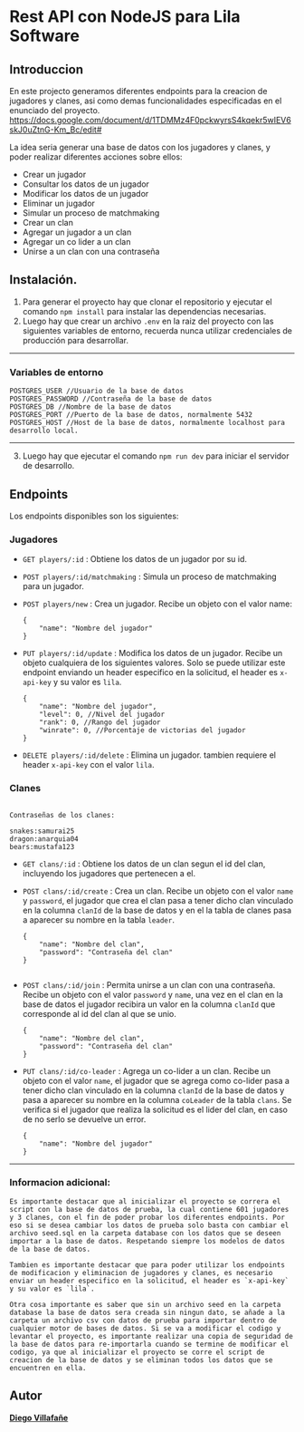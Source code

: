 # Rest API con NodeJS para Lila Software

## Introduccion

En este projecto generamos diferentes endpoints para la creacion de jugadores y clanes, asi como demas funcionalidades especificadas en el enunciado del proyecto.
https://docs.google.com/document/d/1TDMMz4F0pckwyrsS4kqekr5wIEV6skJ0uZtnG-Km_Bc/edit#

La idea seria generar una base de datos con los jugadores y clanes, y poder realizar diferentes acciones sobre ellos:

- Crear un jugador
- Consultar los datos de un jugador
- Modificar los datos de un jugador
- Eliminar un jugador
- Simular un proceso de matchmaking
- Crear un clan
- Agregar un jugador a un clan
- Agregar un co lider a un clan
- Unirse a un clan con una contraseña

## Instalación.

1. Para generar el proyecto hay que clonar el repositorio y ejecutar el comando `npm install` para instalar las dependencias necesarias.
2. Luego hay que crear un archivo `.env` en la raiz del proyecto con las siguientes variables de entorno, recuerda nunca utilizar credenciales de producción para desarrollar.

---

### Variables de entorno

```
POSTGRES_USER //Usuario de la base de datos
POSTGRES_PASSWORD //Contraseña de la base de datos
POSTGRES_DB //Nombre de la base de datos
POSTGRES_PORT //Puerto de la base de datos, normalmente 5432
POSTGRES_HOST //Host de la base de datos, normalmente localhost para desarrollo local.
```

---

3. Luego hay que ejecutar el comando `npm run dev` para iniciar el servidor de desarrollo.

## Endpoints

Los endpoints disponibles son los siguientes:

### Jugadores

- `GET players/:id` : Obtiene los datos de un jugador por su id.

- `POST players/:id/matchmaking` : Simula un proceso de matchmaking para un jugador.

- `POST players/new` : Crea un jugador. Recibe un objeto con el valor name:

  ```
  {
      "name": "Nombre del jugador"
  }
  ```

- `PUT players/:id/update` : Modifica los datos de un jugador. Recibe un objeto cualquiera de los siguientes valores. Solo se puede utilizar este endpoint enviando un header especifico en la solicitud, el header es `x-api-key` y su valor es `lila`.

  ```
  {
      "name": "Nombre del jugador",
      "level": 0, //Nivel del jugador
      "rank": 0, //Rango del jugador
      "winrate": 0, //Porcentaje de victorias del jugador
  }
  ```

- `DELETE players/:id/delete` : Elimina un jugador. tambien requiere el header `x-api-key` con el valor `lila`.

### Clanes

```

Contraseñas de los clanes:

snakes:samurai25
dragon:anarquia04
bears:mustafa123

```

- `GET clans/:id` : Obtiene los datos de un clan segun el id del clan, incluyendo los jugadores que pertenecen a el.

- `POST clans/:id/create` : Crea un clan. Recibe un objeto con el valor `name` y `password`, el jugador que crea el clan pasa a tener dicho clan vinculado en la columna `clanId` de la base de datos y en el la tabla de clanes pasa a aparecer su nombre en la tabla `leader`.

  ```
  {
      "name": "Nombre del clan",
      "password": "Contraseña del clan"
  }
  ```

  ```

  ```

- `POST clans/:id/join` : Permita unirse a un clan con una contraseña. Recibe un objeto con el valor `password` y `name`, una vez en el clan en la base de datos el jugador recibira un valor en la columna `clanId` que corresponde al id del clan al que se unio.

  ```
  {
      "name": "Nombre del clan",
      "password": "Contraseña del clan"
  }
  ```

- `PUT clans/:id/co-leader` : Agrega un co-lider a un clan. Recibe un objeto con el valor `name`, el jugador que se agrega como co-lider pasa a tener dicho clan vinculado en la columna `clanId` de la base de datos y pasa a aparecer su nombre en la columna `coLeader` de la tabla `clans`. Se verifica si el jugador que realiza la solicitud es el lider del clan, en caso de no serlo se devuelve un error.

  ```
  {
      "name": "Nombre del jugador"
  }
  ```

---

### Informacion adicional:

```
Es importante destacar que al inicializar el proyecto se correra el script con la base de datos de prueba, la cual contiene 601 jugadores y 3 clanes, con el fin de poder probar los diferentes endpoints. Por eso si se desea cambiar los datos de prueba solo basta con cambiar el archivo seed.sql en la carpeta database con los datos que se deseen importar a la base de datos. Respetando siempre los modelos de datos de la base de datos.

Tambien es importante destacar que para poder utilizar los endpoints de modificacion y eliminacion de jugadores y clanes, es necesario enviar un header especifico en la solicitud, el header es `x-api-key` y su valor es `lila`.

Otra cosa importante es saber que sin un archivo seed en la carpeta database la base de datos sera creada sin ningun dato, se añade a la carpeta un archivo csv con datos de prueba para importar dentro de cualquier motor de bases de datos. Si se va a modificar el codigo y levantar el proyecto, es importante realizar una copia de seguridad de la base de datos para re-importarla cuando se termine de modificar el codigo, ya que al inicializar el proyecto se corre el script de creacion de la base de datos y se eliminan todos los datos que se encuentren en ella.
```

## Autor

[**Diego Villafañe**](https://www.diegovillafane.com/)
